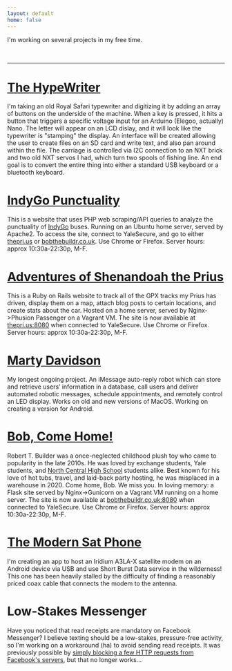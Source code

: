 ```yaml
---
layout: default
home: false
---
```

<!--add extra play stylesheet specific to this page-->
<head>
    <link rel="stylesheet" href="{{ '/assets/css/play.css' | prepend: site.baseurl }}">
</head>

<p class="w-8/12 pb-2 font-mono">
    I'm working on several projects in my free time.
</p>
<br>
<hr>
<!--hypewriter section-->
<div class="project">
<h1 class="text-5xl">
    <a id="hypewriter" href="https://github.com/serviceberry3/hypewriter">The HypeWriter</a>
</h1>
<p class="project-content">I'm taking an old Royal Safari typewriter and digitizing it by adding an array of buttons on the underside of the machine.
    When a key is pressed, it hits a button that triggers a specific voltage input for an Arduino (Elegoo, actually) Nano. 
    The letter will appear on an LCD dislay, and it will look like the typewriter is "stamping" the display. An interface will 
    be created allowing the user to create files on an SD card and write text, and also pan around within the file. The carriage
    is controlled via I2C connection to an NXT brick and two old NXT servos I had, which turn two spools of fishing line.
    An end goal is to convert the entire thing into either a standard USB keyboard or a bluetooth keyboard.</p>
</div>
<div class="project">
<h1 class="text-5xl">
    <a id="indygo" href="https://github.com/serviceberry3/indygo_punctuality">IndyGo Punctuality</a>
</h1>
<p class="project-content">This is a website that uses PHP web scraping/API queries to analyze the punctuality of <a href="https://www.indygo.net">
    IndyGo</a> buses. Running on an Ubuntu home server, served by Apache2. To access the site, connect to YaleSecure, and go to either <a href="http://www.thepri.us">thepri.us</a> or <a href="http://www.bobthebuildr.co.uk">bobthebuildr.co.uk</a>. Use Chrome or Firefox. Server hours: approx 10:30a-22:30p, M-F.</p>
</div>
<div class="project">
<h1 class="text-5xl">
    <a id="shen" href="https://github.com/serviceberry3/shenandoahthepri.us">Adventures of Shenandoah the Prius</a>
</h1>
<p class="project-content">This is a Ruby on Rails website to track all of the GPX tracks my Prius has driven, display them on a map, attach blog 
    posts to certain locations, and create stats about the car. Hosted on a home server, served by Nginx->Phusion Passenger 
    on a Vagrant VM. The site is now available at <a href="http://www.thepri.us:8080">thepri.us:8080</a> when connected to YaleSecure. Use Chrome or Firefox. Server hours: approx 10:30a-22:30p, M-F.</p>
</div>
<div class="project">
<h1 class="text-5xl">
    <a id="marty" href="https://github.com/serviceberry3/marty-davidson">Marty Davidson</a>
</h1>
<p class="project-content">My longest ongoing project. An iMessage auto-reply robot which can store and retrieve users’ information in a database, 
    call users and deliver automated robotic messages, schedule appointments, and remotely control an LED display. Works on old and new
    versions of MacOS. Working on creating a version for Android.
</p>
</div>
<div class="project">
<h1 class="text-5xl">
    <a id="bob" href="https://github.com/serviceberry3/bob_come_home">Bob, Come Home!</a>
</h1>
<p class="project-content">Robert T. Builder was a once-neglected childhood plush toy who came to popularity in the late 2010s. He was 
    loved by exchange students, Yale students, and <a href="https://www.nchs.cc">North Central High 
    School</a> students alike. Best known for his love 
    of hot tubs, travel, and laid-back party hosting, he was misplaced in a warehouse in 2020. Come home, Bob. We miss you.
    In loving memory: a Flask site served by Nginx->Gunicorn on a Vagrant VM running on a home server. The site is now available at <a href="http://www.bobthebuildr.co.uk:8080">bobthebuildr.co.uk:8080</a> when connected to YaleSecure. Use Chrome or Firefox. Server hours: approx 10:30a-22:30p, M-F.</p>
</div>
<div class="project">
<h1 class="text-5xl">
    <a id="satphone" href="https://github.com/serviceberry3/iridium_android_sbd">The Modern Sat Phone</a>
</h1>
<p class="project-content">I'm creating an app to host an Iridium A3LA-X satellite modem on an Android device via USB and use Short Burst Data service in 
    the wilderness! This one has been heavily stalled by the difficulty of finding a reasonably priced coax cable that 
    connects the modem to the antenna.</p>
</div>
<div class="project">
<h1 class="text-5xl">
    Low-Stakes Messenger
</h1>
<p class="project-content">Have you noticed that read receipts are mandatory on Facebook Messenger? I believe texting should be a low-stakes, pressure-free activity, so I'm working
    on a workaround (ha) to avoid sending read receipts. It was previously possible by <a href="https://github.com/raphaelrk/messenger-lowkey">simply blocking 
    a few HTTP requests from Facebook's servers</a>, but that no longer works...
</p>
</div>

<script src="{{ '/assets/js/play.js' | prepend: site.baseurl }}"></script>

